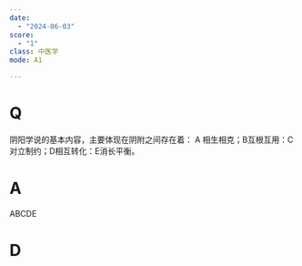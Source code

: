 ```yaml
---
date:
  - "2024-06-03"
score:
  - "1"
class: 中医学
mode: A1

---
```



# Q
阴阳学说的基本内容，主要体现在阴附之间存在着：
A 相生相克；B互根互用：C对立制约；D相互转化：E消长平衡。

# A

ABCDE


# D
